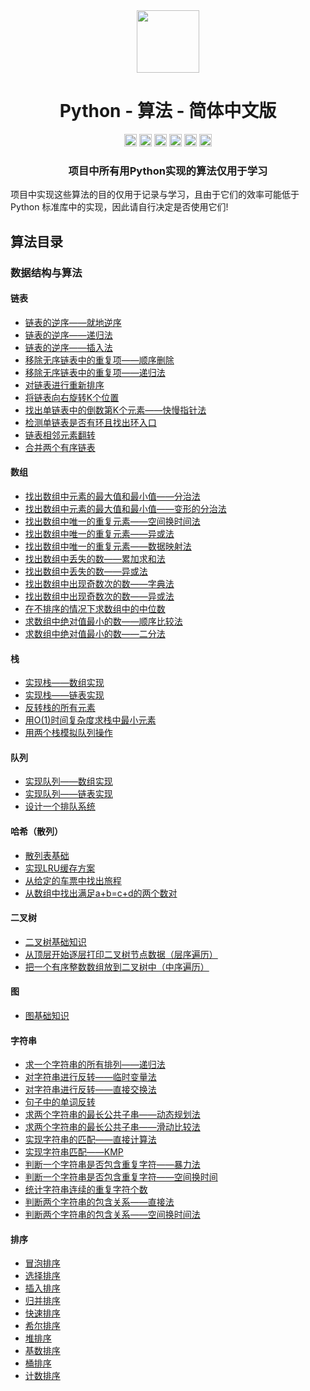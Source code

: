 <div align="center">
<!-- Title: -->
  <a href="https://github.com/TheAlgorithm-SimpleChinese/">
    <img src="https://my-git-hub-1302050737.cos.ap-beijing.myqcloud.com/Profile/plane-1828996.svg" height="100">
  </a>
    <h1><a">Python - 算法</a> - 简体中文版</h1>
<!-- Labels: -->
  <!-- First row: -->
  <a>
    <img src="https://img.shields.io/github/license/hopetree/izone" height="20" alt="Github Ready-to-Code">
  </a>
  <a>
    <img src="https://img.shields.io/pypi/pyversions/Django" height="20" alt="Contributions Welcome">
  </a>
  <a>
    <img src="https://my-git-hub-1302050737.cos.ap-beijing.myqcloud.com/Profile/donate.svg" height="20" alt="Donate">
  </a>
  <img src="https://img.shields.io/github/repo-size/TheAlgorithms/Python.svg?label=Repo%20size&style=flat-square" height="20">
  <a>
    <img src="https://img.shields.io/github/workflow/status/hopetree/izone/Docker%20Image%20CI?logo=github" height="20" alt="Discord chat">
  </a>
  <a>
    <img src="https://img.shields.io/badge/Chat-Gitter-ff69b4.svg?label=Chat&logo=gitter&style=flat-square" height="20" alt="Gitter chat">
  </a>
  <!-- Second row: -->
  <br>
<!-- Short description: -->
  <h3>项目中所有用Python实现的算法仅用于学习</h3>
</div>

项目中实现这些算法的目的仅用于记录与学习，且由于它们的效率可能低于 Python 标准库中的实现，因此请自行决定是否使用它们!

## 算法目录

### 数据结构与算法

#### 链表

* [链表的逆序——就地逆序](https://github.com/TheAlgorithm-SimpleChinese/Python/blob/main/%E6%95%B0%E6%8D%AE%E7%BB%93%E6%9E%84/%E9%93%BE%E8%A1%A8/%E9%93%BE%E8%A1%A8%E7%9A%84%E9%80%86%E5%BA%8F_%E5%B0%B1%E5%9C%B0%E9%80%86%E5%BA%8F.py)
* [链表的逆序——递归法](https://github.com/TheAlgorithm-SimpleChinese/Python/blob/main/%E6%95%B0%E6%8D%AE%E7%BB%93%E6%9E%84/%E9%93%BE%E8%A1%A8/%E9%93%BE%E8%A1%A8%E7%9A%84%E9%80%86%E5%BA%8F_%E9%80%92%E5%BD%92%E6%B3%95.py)
* [链表的逆序——插入法](https://github.com/TheAlgorithm-SimpleChinese/Python/blob/main/%E6%95%B0%E6%8D%AE%E7%BB%93%E6%9E%84/%E9%93%BE%E8%A1%A8/%E9%93%BE%E8%A1%A8%E7%9A%84%E9%80%86%E5%BA%8F_%E6%8F%92%E5%85%A5%E6%B3%95.py)
* [移除无序链表中的重复项——顺序删除](https://github.com/TheAlgorithm-SimpleChinese/Python/blob/main/%E6%95%B0%E6%8D%AE%E7%BB%93%E6%9E%84/%E9%93%BE%E8%A1%A8/%E7%A7%BB%E9%99%A4%E6%97%A0%E5%BA%8F%E9%93%BE%E8%A1%A8%E4%B8%AD%E7%9A%84%E9%87%8D%E5%A4%8D%E9%A1%B9_%E9%A1%BA%E5%BA%8F%E5%88%A0%E9%99%A4.py)
* [移除无序链表中的重复项——递归法](https://github.com/TheAlgorithm-SimpleChinese/Python/blob/main/%E6%95%B0%E6%8D%AE%E7%BB%93%E6%9E%84/%E9%93%BE%E8%A1%A8/%E9%93%BE%E8%A1%A8%E7%9A%84%E9%80%86%E5%BA%8F_%E9%80%92%E5%BD%92%E6%B3%95.py)
* [对链表进行重新排序](https://github.com/TheAlgorithm-SimpleChinese/Python/blob/main/数据结构/链表/对链表重新排序.py)
* [将链表向右旋转K个位置](https://github.com/TheAlgorithm-SimpleChinese/Python/blob/main/数据结构/链表/将链表向右旋转K个位置.py)
* [找出单链表中的倒数第K个元素——快慢指针法](https://github.com/TheAlgorithm-SimpleChinese/Python/blob/main/数据结构/链表/找出单链表中的倒数第K个元素_快慢指针法.py)
* [检测单链表是否有环且找出环入口](https://github.com/TheAlgorithm-SimpleChinese/Python/blob/main/数据结构/链表/检测单链表是否有环且找出环入口.py)
* [链表相邻元素翻转](https://github.com/TheAlgorithm-SimpleChinese/Python/blob/main/数据结构/链表/链表相邻元素翻转.py)
* [合并两个有序链表](https://github.com/TheAlgorithm-SimpleChinese/Python/blob/main/数据结构/链表/合并两个有序链表.py)

#### 数组

* [找出数组中元素的最大值和最小值——分治法](https://github.com/TheAlgorithm-SimpleChinese/Python/blob/main/%E6%95%B0%E6%8D%AE%E7%BB%93%E6%9E%84/%E6%95%B0%E7%BB%84/%E6%89%BE%E5%87%BA%E6%95%B0%E7%BB%84%E4%B8%AD%E5%85%83%E7%B4%A0%E7%9A%84%E6%9C%80%E5%A4%A7%E5%80%BC%E5%92%8C%E6%9C%80%E5%B0%8F%E5%80%BC_%E5%88%86%E6%B2%BB%E6%B3%95.py)
* [找出数组中元素的最大值和最小值——变形的分治法](https://github.com/TheAlgorithm-SimpleChinese/Python/blob/main/%E6%95%B0%E6%8D%AE%E7%BB%93%E6%9E%84/%E6%95%B0%E7%BB%84/%E6%89%BE%E5%87%BA%E6%95%B0%E7%BB%84%E4%B8%AD%E5%85%83%E7%B4%A0%E7%9A%84%E7%9A%84%E6%9C%80%E5%A4%A7%E5%80%BC%E5%92%8C%E6%9C%80%E5%B0%8F%E5%80%BC_%E5%8F%98%E5%BD%A2%E7%9A%84%E5%88%86%E6%B2%BB%E6%B3%95.py)
* [找出数组中唯一的重复元素——空间换时间法](https://github.com/TheAlgorithm-SimpleChinese/Python/blob/main/数据结构/数组/找出数组中唯一的重复元素_空间换时间法.py)
* [找出数组中唯一的重复元素——异或法](https://github.com/TheAlgorithm-SimpleChinese/Python/blob/main/数据结构/数组/找出数组中唯一的重复元素_异或法.py)
* [找出数组中唯一的重复元素——数据映射法](https://github.com/TheAlgorithm-SimpleChinese/Python/blob/main/数据结构/数组/找出数组中唯一的重复元素_数据映射法.py)
* [找出数组中丢失的数——累加求和法](https://github.com/TheAlgorithm-SimpleChinese/Python/blob/main/数据结构与算法/数组/找出数组中丢失的数_累加求和法.py)
* [找出数组中丢失的数——异或法](https://github.com/TheAlgorithm-SimpleChinese/Python/blob/main/数据结构与算法/数组/找出数组中丢失的数_异或法.py)
* [找出数组中出现奇数次的数——字典法](https://github.com/TheAlgorithm-SimpleChinese/Python/blob/main/数据结构与算法/数组/找出数组中出现奇数次的数_字典法.py)
* [找出数组中出现奇数次的数——异或法](https://github.com/TheAlgorithm-SimpleChinese/Python/blob/main/数据结构与算法/数组/找出数组中出现奇数次的数_异或法.py)
* [在不排序的情况下求数组中的中位数](https://github.com/TheAlgorithm-SimpleChinese/Python/blob/main/数据结构与算法/数组/在不排序的情况下求数组中的中位数.py)
* [求数组中绝对值最小的数——顺序比较法](https://github.com/TheAlgorithm-SimpleChinese/Python/blob/main/数据结构与算法/数组/求数组中绝对值最小的数_顺序比较法.py)
* [求数组中绝对值最小的数——二分法](https://github.com/TheAlgorithm-SimpleChinese/Python/blob/main/数据结构与算法/数组/求数组中绝对值最小的数_二分法.py)

#### 栈

* [实现栈——数组实现](https://github.com/TheAlgorithm-SimpleChinese/Python/blob/main/数据结构/栈/实现栈_数组实现.py)
* [实现栈——链表实现](https://github.com/TheAlgorithm-SimpleChinese/Python/blob/main/数据结构/栈/实现栈_链表实现.py)
* [反转栈的所有元素](https://github.com/TheAlgorithm-SimpleChinese/Python/blob/main/数据结构/栈/反转栈的所有元素.py)
* [用O(1)时间复杂度求栈中最小元素](https://github.com/TheAlgorithm-SimpleChinese/Python/blob/main/数据结构与算法/栈/用O(1)时间复杂度求栈中最小元素.py)
* [用两个栈模拟队列操作](https://github.com/TheAlgorithm-SimpleChinese/Python/blob/main/数据结构与算法/栈/用两个栈模拟队列操作.py)

#### 队列

* [实现队列——数组实现](https://github.com/TheAlgorithm-SimpleChinese/Python/blob/main/数据结构/队列/实现队列_数组实现.py)
* [实现队列——链表实现](https://github.com/TheAlgorithm-SimpleChinese/Python/blob/main/数据结构/队列/实现队列_链表实现.py)
* [设计一个排队系统](https://github.com/TheAlgorithm-SimpleChinese/Python/blob/main/数据结构与算法/队列/设计一个排队系统.py)

#### 哈希（散列）

* [散列表基础](https://github.com/TheAlgorithm-SimpleChinese/Python/blob/main/数据结构与算法/哈希(散列)/散列表基础.py)
* [实现LRU缓存方案](https://github.com/TheAlgorithm-SimpleChinese/Python/blob/main/数据结构与算法/哈希(散列)/实现LRU缓存方案.py)
* [从给定的车票中找出旅程](https://github.com/TheAlgorithm-SimpleChinese/Python/blob/main/数据结构与算法/哈希(散列)/从给定的车票中找出旅程.py)
* [从数组中找出满足a+b=c+d的两个数对](https://github.com/TheAlgorithm-SimpleChinese/Python/blob/main/数据结构与算法/哈希(散列)/从数组中找出满足a%2Bb%3Dc%2Bd的两个数对.py)

#### 二叉树

* [二叉树基础知识](https://github.com/TheAlgorithm-SimpleChinese/Python/blob/main/数据结构/二叉树/二叉树基础知识.py)
* [从顶层开始逐层打印二叉树节点数据（层序遍历）](https://github.com/TheAlgorithm-SimpleChinese/Python/blob/main/数据结构与算法/二叉树/从顶层开始逐层打印二叉树节点数据（层序遍历）.py)
* [把一个有序整数数组放到二叉树中（中序遍历）](https://github.com/TheAlgorithm-SimpleChinese/Python/blob/main/数据结构与算法/二叉树/把一个有序整数数组放到二叉树中（中序遍历）.py)

#### 图

* [图基础知识](https://github.com/TheAlgorithm-SimpleChinese/Python/blob/main/数据结构/图/图基础知识.py)

#### 字符串

* [求一个字符串的所有排列——递归法](https://github.com/TheAlgorithm-SimpleChinese/Python/blob/main/数据结构/字符串/求一个字符串的所有排列_递归法.py)
* [对字符串进行反转——临时变量法](https://github.com/TheAlgorithm-SimpleChinese/Python/blob/main/数据结构/字符串/对字符串进行反转_临时变量法.py)
* [对字符串进行反转——直接交换法](https://github.com/TheAlgorithm-SimpleChinese/Python/blob/main/数据结构/字符串/对字符串进行反转_直接交换法.py)
* [句子中的单词反转](https://github.com/TheAlgorithm-SimpleChinese/Python/blob/main/数据结构/字符串/句子中的单词反转.py)
* [求两个字符串的最长公共子串——动态规划法](https://github.com/TheAlgorithm-SimpleChinese/Python/blob/main/数据结构/字符串/求两个字符串的最长公共子串_动态规划法.py)
* [求两个字符串的最长公共子串——滑动比较法](https://github.com/TheAlgorithm-SimpleChinese/Python/blob/main/数据结构/字符串/求两个字符串的最长公共子串_滑动比较法.py)
* [实现字符串的匹配——直接计算法](https://github.com/TheAlgorithm-SimpleChinese/Python/blob/main/数据结构/字符串/实现字符串的匹配.py)
* [实现字符串匹配——KMP](https://github.com/TheAlgorithm-SimpleChinese/Python/blob/main/数据结构/字符串/实现字符串匹配_KMP.py)
* [判断一个字符串是否包含重复字符——暴力法](https://github.com/TheAlgorithm-SimpleChinese/Python/blob/main/数据结构/字符串/判断一个字符串是否包含重复字符_暴力法.py)
* [判断一个字符串是否包含重复字符——空间换时间](https://github.com/TheAlgorithm-SimpleChinese/Python/blob/main/数据结构/字符串/判断一个字符串是否包含重复字符_空间换时间.py)
* [统计字符串连续的重复字符个数](https://github.com/TheAlgorithm-SimpleChinese/Python/blob/main/数据结构与算法/字符串/统计字符串连续的重复字符个数.py)
* [判断两个字符串的包含关系——直接法](https://github.com/TheAlgorithm-SimpleChinese/Python/blob/main/数据结构与算法/字符串/判断两个字符串的包含关系_直接法.py)
* [判断两个字符串的包含关系——空间换时间法](https://github.com/TheAlgorithm-SimpleChinese/Python/blob/main/数据结构与算法/字符串/判断两个字符串的包含关系_空间换时间法.py)

#### 排序

* [冒泡排序](https://github.com/TheAlgorithm-SimpleChinese/Python/blob/main/数据结构/排序/冒泡排序.py)
* [选择排序](https://github.com/TheAlgorithm-SimpleChinese/Python/blob/main/数据结构/排序/选择排序.py)
* [插入排序](https://github.com/TheAlgorithm-SimpleChinese/Python/blob/main/数据结构/排序/插入排序.py)
* [归并排序](https://github.com/TheAlgorithm-SimpleChinese/Python/blob/main/数据结构/排序/归并排序.py)
* [快速排序](https://github.com/TheAlgorithm-SimpleChinese/Python/blob/main/数据结构/排序/快速排序.py)
* [希尔排序](https://github.com/TheAlgorithm-SimpleChinese/Python/blob/main/数据结构/排序/希尔排序.py)
* [堆排序](https://github.com/TheAlgorithm-SimpleChinese/Python/blob/main/数据结构/排序/堆排序.py)
* [基数排序](https://github.com/TheAlgorithm-SimpleChinese/Python/blob/main/数据结构/排序/基数排序.py)
* [桶排序](https://github.com/TheAlgorithm-SimpleChinese/Python/blob/main/数据结构/排序/桶排序.py)
* [计数排序](https://github.com/TheAlgorithm-SimpleChinese/Python/blob/main/数据结构/排序/计数排序.py)





